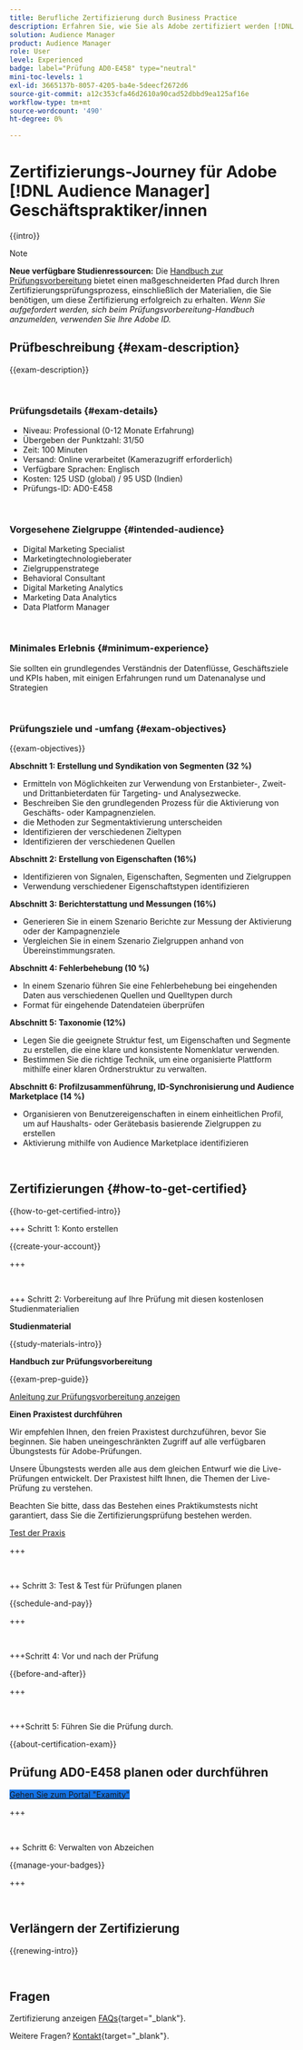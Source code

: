 ```yaml
---
title: Berufliche Zertifizierung durch Business Practice
description: Erfahren Sie, wie Sie als Adobe zertifiziert werden [!DNL Audience Manager] Business Practitioner Professional.
solution: Audience Manager
product: Audience Manager
role: User
level: Experienced
badge: label="Prüfung AD0-E458" type="neutral"
mini-toc-levels: 1
exl-id: 3665137b-8057-4205-ba4e-5deecf2672d6
source-git-commit: a12c353cfa46d2610a90cad52dbbd9ea125af16e
workflow-type: tm+mt
source-wordcount: '490'
ht-degree: 0%

---
```


# Zertifizierungs-Journey für Adobe [!DNL Audience Manager] Geschäftspraktiker/innen

{{intro}}

>[!NOTE]
>
>**Neue verfügbare Studienressourcen:** Die [Handbuch zur Prüfungsvorbereitung](https://app.rockinfo.com/courses/245) bietet einen maßgeschneiderten Pfad durch Ihren Zertifizierungsprüfungsprozess, einschließlich der Materialien, die Sie benötigen, um diese Zertifizierung erfolgreich zu erhalten. _Wenn Sie aufgefordert werden, sich beim Prüfungsvorbereitung-Handbuch anzumelden, verwenden Sie Ihre Adobe ID._

## Prüfbeschreibung {#exam-description}

{{exam-description}}

<br>

### Prüfungsdetails {#exam-details}

* Niveau: Professional (0-12 Monate Erfahrung)
* Übergeben der Punktzahl: 31/50
* Zeit: 100 Minuten
* Versand: Online verarbeitet (Kamerazugriff erforderlich)
* Verfügbare Sprachen: Englisch
* Kosten: 125 USD (global) / 95 USD (Indien)
* Prüfungs-ID: AD0-E458

<br>

### Vorgesehene Zielgruppe {#intended-audience}

* Digital Marketing Specialist
* Marketingtechnologieberater
* Zielgruppenstratege
* Behavioral Consultant
* Digital Marketing Analytics
* Marketing Data Analytics
* Data Platform Manager

<br>

### Minimales Erlebnis {#minimum-experience}

Sie sollten ein grundlegendes Verständnis der Datenflüsse, Geschäftsziele und KPIs haben, mit einigen Erfahrungen rund um Datenanalyse und Strategien

<br>

### Prüfungsziele und -umfang {#exam-objectives}

{{exam-objectives}}

**Abschnitt 1: Erstellung und Syndikation von Segmenten (32 %)**

* Ermitteln von Möglichkeiten zur Verwendung von Erstanbieter-, Zweit- und Drittanbieterdaten für Targeting- und Analysezwecke.
* Beschreiben Sie den grundlegenden Prozess für die Aktivierung von Geschäfts- oder Kampagnenzielen.
* die Methoden zur Segmentaktivierung unterscheiden
* Identifizieren der verschiedenen Zieltypen
* Identifizieren der verschiedenen Quellen

**Abschnitt 2: Erstellung von Eigenschaften (16%)**

* Identifizieren von Signalen, Eigenschaften, Segmenten und Zielgruppen
* Verwendung verschiedener Eigenschaftstypen identifizieren

**Abschnitt 3: Berichterstattung und Messungen (16%)**

* Generieren Sie in einem Szenario Berichte zur Messung der Aktivierung oder der Kampagnenziele
* Vergleichen Sie in einem Szenario Zielgruppen anhand von Übereinstimmungsraten.

**Abschnitt 4: Fehlerbehebung (10 %)**

* In einem Szenario führen Sie eine Fehlerbehebung bei eingehenden Daten aus verschiedenen Quellen und Quelltypen durch
* Format für eingehende Datendateien überprüfen

**Abschnitt 5: Taxonomie (12%)**

* Legen Sie die geeignete Struktur fest, um Eigenschaften und Segmente zu erstellen, die eine klare und konsistente Nomenklatur verwenden.
* Bestimmen Sie die richtige Technik, um eine organisierte Plattform mithilfe einer klaren Ordnerstruktur zu verwalten.

**Abschnitt 6: Profilzusammenführung, ID-Synchronisierung und Audience Marketplace (14 %)**

* Organisieren von Benutzereigenschaften in einem einheitlichen Profil, um auf Haushalts- oder Gerätebasis basierende Zielgruppen zu erstellen
* Aktivierung mithilfe von Audience Marketplace identifizieren

<br>

## Zertifizierungen {#how-to-get-certified}

{{how-to-get-certified-intro}}

+++ Schritt 1: Konto erstellen

{{create-your-account}}

+++

<br>

+++ Schritt 2: Vorbereitung auf Ihre Prüfung mit diesen kostenlosen Studienmaterialien

**Studienmaterial**

{{study-materials-intro}}

**Handbuch zur Prüfungsvorbereitung**

{{exam-prep-guide}}

[Anleitung zur Prüfungsvorbereitung anzeigen](https://app.rockinfo.com/courses/245)

**Einen Praxistest durchführen**

Wir empfehlen Ihnen, den freien Praxistest durchzuführen, bevor Sie beginnen. Sie haben uneingeschränkten Zugriff auf alle verfügbaren Übungstests für Adobe-Prüfungen.

Unsere Übungstests werden alle aus dem gleichen Entwurf wie die Live-Prüfungen entwickelt. Der Praxistest hilft Ihnen, die Themen der Live-Prüfung zu verstehen.

Beachten Sie bitte, dass das Bestehen eines Praktikumstests nicht garantiert, dass Sie die Zertifizierungsprüfung bestehen werden.

[Test der Praxis](https://scorpion.caveon.com/launchpad/ad4-e458-adobe-audience-manager-business-practitioner-professional-practice-exam)

+++

<br>

++ Schritt 3: Test &amp; Test für Prüfungen planen

{{schedule-and-pay}}

+++

<br>

+++Schritt 4: Vor und nach der Prüfung

{{before-and-after}}

+++

<br>

+++Schritt 5: Führen Sie die Prüfung durch.

{{about-certification-exam}}

## Prüfung AD0-E458 planen oder durchführen

<a href="https://www.certmetrics.com/adobe/candidate/examity_sso.aspx?eid=AD0-E458" target="_blank" class="spectrum-Button spectrum-Button--fill spectrum-Button--accent spectrum-Button--sizeM is-margin-bottom-big-big at-element-click-tracking" style="background-color:#1473E6">

<span class="spectrum-Button-label has-no-wrap">
   Gehen Sie zum Portal "Examity"
</span>
</a>

+++

<br>

++ Schritt 6: Verwalten von Abzeichen

{{manage-your-badges}}

+++

<br>

## Verlängern der Zertifizierung

{{renewing-intro}}

<br>

## Fragen

Zertifizierung anzeigen [FAQs](https://experienceleague.adobe.com/docs/certification/certification/faq.html){target="_blank"}.

Weitere Fragen? [Kontakt](mailto:certif@adobe.com){target="_blank"}.


